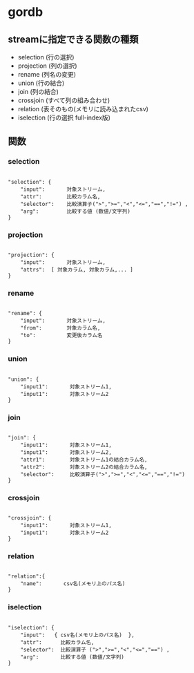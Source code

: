 # gordb


## streamに指定できる関数の種類

* selection  (行の選択)
* projection (列の選択)
* rename (列名の変更)
* union (行の結合)
* join (列の結合)
* crossjoin (すべて列の組み合わせ)
* relation  (表そのもの(メモリに読み込まれたcsv)
* iselection  (行の選択 full-index版)

## 関数

### selection

<pre><code class="json">
"selection": {
	"input":       対象ストリーム,
	"attr":        比較カラム名,
	"selector":    比較演算子(">",">=","<","<=","==","!=") ,
	"arg":         比較する値 (数値/文字列)
}
</code></pre>

### projection

<pre><code class="json">
"projection": {
	"input":       対象ストリーム,
	"attrs":  [ 対象カラム, 対象カラム,... ]
}
</code></pre>

### rename

<pre><code class="json">
"rename": {
	"input":       対象ストリーム,
	"from":        対象カラム名,
	"to":          変更後カラム名
}
</code></pre>

### union

<pre><code class="json">
"union": {
	"input1":       対象ストリーム1,
	"input1":       対象ストリーム2
}
</code></pre>

### join

<pre><code class="json">
"join": {
	"input1":       対象ストリーム1,
	"input1":       対象ストリーム2,
	"attr1":        対象ストリーム1の結合カラム名,
	"attr2":        対象ストリーム2の結合カラム名,
	"selector":     比較演算子(">",">=","<","<=","==","!=") 
}
</code></pre>

### crossjoin

<pre><code class="json">
"crossjoin": {
	"input1":       対象ストリーム1,
	"input1":       対象ストリーム2
}
</code></pre>

### relation

<pre><code class="json">
"relation":{
	"name":       csv名(メモリ上のパス名)
}
</code></pre>

### iselection

<pre><code class="json">
"iselection": {
	"input":   { csv名(メモリ上のパス名)  },
	"attr":      比較カラム名,
	"selector":  比較演算子 (">",">=","<","<=","==") ,
	"arg":       比較する値 (数値/文字列)
}
</code></pre>

